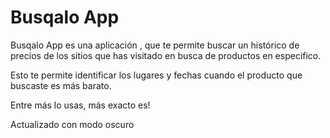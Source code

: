 # Busqalo App

Busqalo App es una aplicación , que te permite buscar un histórico de precios de los sitios que has visitado en busca de productos en especifico.

Esto te permite identificar los lugares y fechas cuando el producto que buscaste es más barato.

Entre más lo usas, más exacto es!

Actualizado con modo oscuro
